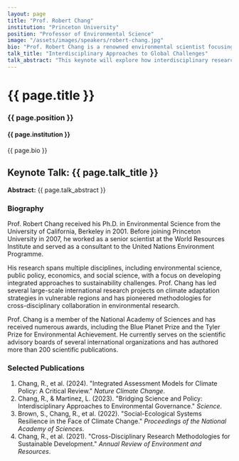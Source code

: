 ```yaml
---
layout: page
title: "Prof. Robert Chang"
institution: "Princeton University"
position: "Professor of Environmental Science"
image: "/assets/images/speakers/robert-chang.jpg"
bio: "Prof. Robert Chang is a renowned environmental scientist focusing on interdisciplinary approaches to climate change mitigation and adaptation. He leads the Global Sustainability Research Center at Princeton and has advised numerous international organizations on environmental policy."
talk_title: "Interdisciplinary Approaches to Global Challenges"
talk_abstract: "This keynote will explore how interdisciplinary research collaborations are essential for addressing complex global challenges such as climate change, food security, and public health. The talk will highlight successful case studies and propose frameworks for effective cross-disciplinary scientific work."
---
```


# {{ page.title }}

<div class="speaker-details">
  <div class="speaker-bio">
    <h3>{{ page.position }}</h3>
    <h4>{{ page.institution }}</h4>
    <p>{{ page.bio }}</p>
  </div>
</div>

## Keynote Talk: {{ page.talk_title }}

**Abstract:** {{ page.talk_abstract }}

### Biography

Prof. Robert Chang received his Ph.D. in Environmental Science from the University of California, Berkeley in 2001. Before joining Princeton University in 2007, he worked as a senior scientist at the World Resources Institute and served as a consultant to the United Nations Environment Programme.

His research spans multiple disciplines, including environmental science, public policy, economics, and social science, with a focus on developing integrated approaches to sustainability challenges. Prof. Chang has led several large-scale international research projects on climate adaptation strategies in vulnerable regions and has pioneered methodologies for cross-disciplinary collaboration in environmental research.

Prof. Chang is a member of the National Academy of Sciences and has received numerous awards, including the Blue Planet Prize and the Tyler Prize for Environmental Achievement. He currently serves on the scientific advisory boards of several international organizations and has authored more than 200 scientific publications.

### Selected Publications

1. Chang, R., et al. (2024). "Integrated Assessment Models for Climate Policy: A Critical Review." *Nature Climate Change*.
2. Chang, R., & Martinez, L. (2023). "Bridging Science and Policy: Interdisciplinary Approaches to Environmental Governance." *Science*.
3. Brown, S., Chang, R., et al. (2022). "Social-Ecological Systems Resilience in the Face of Climate Change." *Proceedings of the National Academy of Sciences*.
4. Chang, R., et al. (2021). "Cross-Disciplinary Research Methodologies for Sustainable Development." *Annual Review of Environment and Resources*.